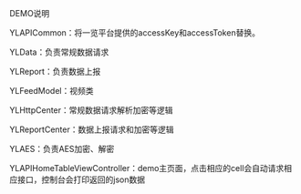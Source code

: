 DEMO说明

YLAPICommon：将一览平台提供的accessKey和accessToken替换。

YLData：负责常规数据请求

YLReport：负责数据上报

YLFeedModel：视频类

YLHttpCenter：常规数据请求解析加密等逻辑

YLReportCenter：数据上报请求和加密等逻辑

YLAES：负责AES加密、解密

YLAPIHomeTableViewController：demo主页面，点击相应的cell会自动请求相应接口，控制台会打印返回的json数据


